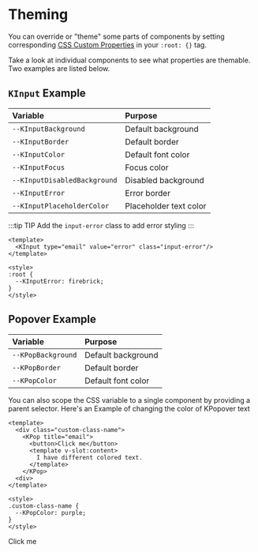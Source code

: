 # Theming

You can override or "theme" some parts of components by setting corresponding [CSS Custom Properties](https://developer.mozilla.org/en-US/docs/Web/CSS/--*) in your `:root: {}` tag.

Take a look at individual components to see what properties are themable. Two examples are listed below.

## `KInput` Example

| Variable | Purpose
|:-------- |:-------
| `--KInputBackground`| Default background
| `--KInputBorder`| Default border
| `--KInputColor`| Default font color
| `--KInputFocus`| Focus color
| `--KInputDisabledBackground`| Disabled background
| `--KInputError`| Error border
| `--KInputPlaceholderColor`| Placeholder text color

:::tip TIP
Add the `input-error` class to add error styling
:::

<KInput id="theme-page-kinput" class="input-error w-50" type="email" value="error" label="This input has a custom error border color" />

```vue
<template>
  <KInput type="email" value="error" class="input-error"/>
</template>

<style>
:root {
  --KInputError: firebrick;
}
</style>
```

## Popover Example

| Variable | Purpose
|:-------- |:-------
| `--KPopBackground`| Default background
| `--KPopBorder`| Default border
| `--KPopColor`| Default font color

You can also scope the CSS variable to a single component by providing a parent selector. Here's an Example of changing the color of KPopover text

```vue
<template>
  <div class="custom-class-name">
    <KPop title="email">
      <button>Click me</button>
      <template v-slot:content>
        I have different colored text.
      </template>
    </KPop>
  <div>
</template>

<style>
.custom-class-name {
  --KPopColor: purple;
}
</style>
```

<div id="theme-page-kpop">
  <KPop title="email" target="#theme-page-kpop">
    <KButton>Click me</KButton>
    <template v-slot:content>
      My text is a custom color!
    </template>
  </KPop>
</div>

<style scoped>
#theme-page-kinput {
  --KInputError: firebrick;
}

#theme-page-kpop {
  --KPopColor: purple;
}
</style>
